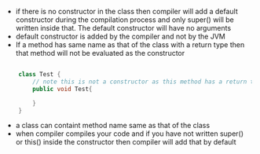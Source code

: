 - if there is no constructor in the class then compiler will add a default constructor during the compilation process and only super() will be written inside that. The default constructor will have no arguments
- default constructor is added by the compiler and not by the JVM
- If a method has same name as that of the class with a return type then that method will not be evaluated as the constructor

```java

    class Test {
        // note this is not a constructor as this method has a return type
        public void Test{

        }
    }

```

- a class can containt method name same as that of the class
- when compiler compiles your code and if you have not written super() or this() inside the constructor then compiler will add that by default